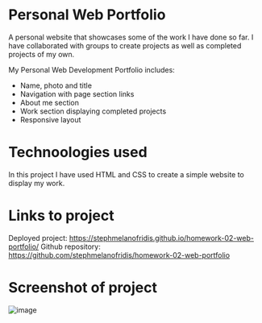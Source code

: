 # Personal Web Portfolio

A personal website that showcases some of the work I have done so far. I have collaborated with groups to create projects as well as completed projects of my own. 

My Personal Web Development Portfolio includes:

* Name, photo and title 
* Navigation with page section links
* About me section
* Work section displaying completed projects
* Responsive layout

# Technoologies used

In this project I have used HTML and CSS to create a simple website to display my work.

# Links to project

Deployed project: https://stephmelanofridis.github.io/homework-02-web-portfolio/
Github repository: https://github.com/stephmelanofridis/homework-02-web-portfolio

# Screenshot of project

![image](https://user-images.githubusercontent.com/82196946/126587885-a60300df-d569-4559-b360-01c0ca957f31.png)



